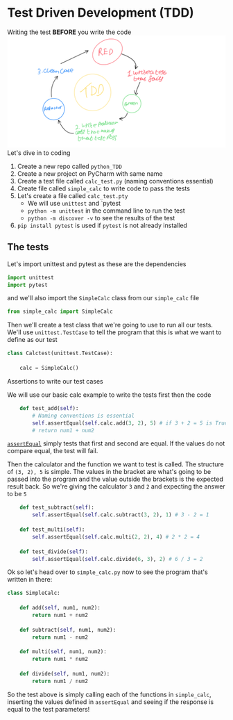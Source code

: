 # Test Driven Development (TDD)
Writing the test **BEFORE** you write the code
![](images/image1.png)
Let's dive in to coding
1. Create a new repo called `python_TDD`
2. Create a new project on PyCharm with same name
3. Create a test file called `calc_test.py` (naming conventions essential)
4. Create file called `simple_calc` to write code to pass the tests
5. Let's create a file called `calc_test.pty`
    - We will use `unittest` and `pytest
    - `python -m unittest` in the command line to run the test
    - `python -m discover -v` to see the results of the test
6. `pip install pytest` is used if `pytest` is not already installed

## The tests
Let's import unittest and pytest as these are the dependencies
```python
import unittest
import pytest
```
and we'll also import the `SimpleCalc` class from our `simple_calc` file
```python
from simple_calc import SimpleCalc
```
Then we'll create a test class that we're going to use to run all our tests. We'll use `unittest.TestCase` to tell the program that this is what we want to define as our test
```python
class Calctest(unittest.TestCase):

    calc = SimpleCalc()
```
Assertions to write our test cases

We will use our basic calc example to write the tests first then the code
```python
    def test_add(self):
        # Naming conventions is essential
        self.assertEqual(self.calc.add(3, 2), 5) # if 3 + 2 = 5 is True test would pass
        # return num1 + num2
```
[`assertEqual`](https://docs.python.org/3/library/unittest.html#unittest.TestCase.assertEqual) simply tests that first and second are equal. If the values do not compare equal, the test will fail.

Then the calculator and the function we want to test is called. The structure of `(3, 2), 5` is simple. The values in the bracket are what's going to be passed into the program and the value outside the brackets is the expected result back. So we're giving the calculator `3` and `2` and expecting the answer to be `5`
```python
    def test_subtract(self):
        self.assertEqual(self.calc.subtract(3, 2), 1) # 3 - 2 = 1

    def test_multi(self):
        self.assertEqual(self.calc.multi(2, 2), 4) # 2 * 2 = 4

    def test_divide(self):
        self.assertEqual(self.calc.divide(6, 3), 2) # 6 / 3 = 2
```
Ok so let's head over to `simple_calc.py` now to see the program that's written in there:
```python
class SimpleCalc:

    def add(self, num1, num2):
        return num1 + num2

    def subtract(self, num1, num2):
        return num1 - num2

    def multi(self, num1, num2):
        return num1 * num2

    def divide(self, num1, num2):
        return num1 / num2
```
So the test above is simply calling each of the functions in `simple_calc`, inserting the values defined in `assertEqual` and seeing if the response is equal to the test parameters!